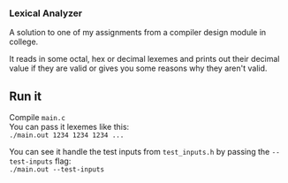 ### Lexical Analyzer  

A solution to one of my assignments from a compiler design module in college.  

It reads in some octal, hex or decimal lexemes and prints out their decimal value if they are valid or gives you some reasons why they aren't valid.

## Run it

Compile `main.c`  
You can pass it lexemes like this:  
`./main.out 1234 1234 1234 ...`  

You can see it handle the test inputs from `test_inputs.h` by passing the `--test-inputs` flag:  
`./main.out --test-inputs`

